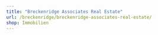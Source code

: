 ```yaml
---
title: "Breckenridge Associates Real Estate"
url: /breckenridge/breckenridge-associates-real-estate/
shop: Immobilien
---
```

